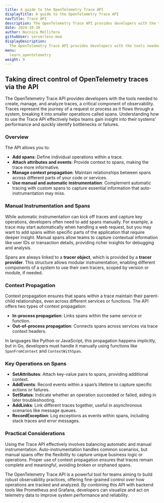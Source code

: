 ```yaml
---
title: A guide to the OpenTelemetry Trace API
displayTitle: A guide to the OpenTelemetry Trace API
navTitle: Trace API
description: The OpenTelemetry Trace API provides developers with the tools needed to create, manage, and analyze traces, a critical component of observability.
date: 2024-10-30
author: Nocnica Mellifera
githubUser: serverless-mom
displayDescription: 
  The OpenTelemetry Trace API provides developers with the tools needed to create, manage, and analyze traces, a critical component of observability.
menu:
  learn_opentelemetry
weight: 9
---
```

## Taking direct control of OpenTelemetry traces via the API

The OpenTelemetry Trace API provides developers with the tools needed to create, manage, and analyze traces, a critical component of observability. Traces represent the journey of a request or process as it flows through a system, breaking it into smaller operations called spans. Understanding how to use the Trace API effectively helps teams gain insight into their systems’ performance and quickly identify bottlenecks or failures.

### Overview

The API allows you to:

- **Add spans**: Define individual operations within a trace.
- **Attach attributes and events**: Provide context to spans, making the trace more informative.
- **Manage context propagation**: Maintain relationships between spans across different parts of your code or services.
- **Use manual and automatic instrumentation**: Complement automatic tracing with custom spans to capture essential information that auto-instrumentation may miss.

### Manual Instrumentation and Spans

While automatic instrumentation can kick off traces and capture key operations, developers often need to add spans manually. For example, a trace may start automatically when handling a web request, but you may want to add spans within specific parts of the application that require deeper insight. Manual spans allow teams to capture contextual information like user IDs or transaction details, providing richer insights for debugging and analysis.

Spans are always linked to a **tracer object**, which is provided by a **tracer provider**. This structure allows modular instrumentation, enabling different components of a system to use their own tracers, scoped by version or module, if needed.

### Context Propagation

Context propagation ensures that spans within a trace maintain their parent-child relationships, even across different services or functions. The API offers two types of context propagation:

- **In-process propagation**: Links spans within the same service or function.
- **Out-of-process propagation**: Connects spans across services via trace context headers.

In languages like Python or JavaScript, this propagation happens implicitly, but in Go, developers must handle it manually using functions like `SpanFromContext` and `ContextWithSpan`.

### Key Operations on Spans

- **SetAttributes**: Attach key-value pairs to spans, providing additional context.
- **AddEvents**: Record events within a span’s lifetime to capture specific actions or failures.
- **SetStatus**: Indicate whether an operation succeeded or failed, aiding in later troubleshooting.
- **AddLinks**: Link different traces together, useful in asynchronous scenarios like message queues.
- **RecordException**: Log exceptions as events within spans, including stack traces and error messages.

### Practical Considerations

Using the Trace API effectively involves balancing automatic and manual instrumentation. Auto-instrumentation handles common scenarios, but manual spans offer the flexibility to capture unique business logic or operations. Proper use of context propagation ensures that traces remain complete and meaningful, avoiding broken or orphaned spans.

The OpenTelemetry Trace API is a powerful tool for teams aiming to build robust observability practices, offering fine-grained control over how operations are tracked and analyzed. By combining this API with backend tools like Prometheus and Grafana, developers can visualize and act on telemetry data to improve system performance and reliability.
